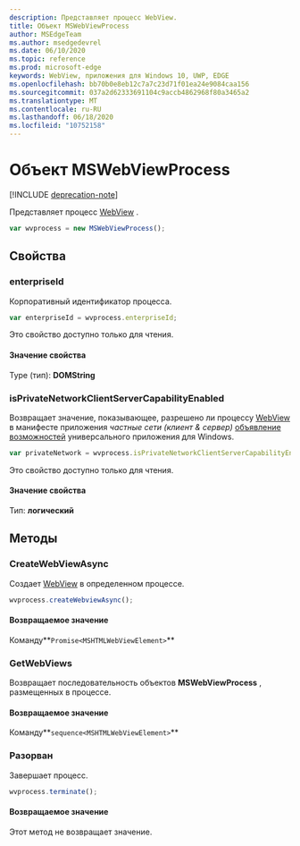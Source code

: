 ```yaml
---
description: Представляет процесс WebView.
title: Объект MSWebViewProcess
author: MSEdgeTeam
ms.author: msedgedevrel
ms.date: 06/10/2020
ms.topic: reference
ms.prod: microsoft-edge
keywords: WebView, приложения для Windows 10, UWP, EDGE
ms.openlocfilehash: bb70b0e8eb12c7a7c23d71f01ea24e9084caa156
ms.sourcegitcommit: 037a2d62333691104c9accb4862968f80a3465a2
ms.translationtype: MT
ms.contentlocale: ru-RU
ms.lasthandoff: 06/18/2020
ms.locfileid: "10752158"
---
```

# Объект MSWebViewProcess  

[!INCLUDE [deprecation-note](../includes/deprecation-note.md)]  

Представляет процесс [WebView](../webview.md) .  

```javascript
var wvprocess = new MSWebViewProcess();
```  

## Свойства  

### enterpriseId  

Корпоративный идентификатор процесса.  

```js
var enterpriseId = wvprocess.enterpriseId;
```  

Это свойство доступно только для чтения.  

#### Значение свойства  

Type (тип): **DOMString**  

### isPrivateNetworkClientServerCapabilityEnabled  

Возвращает значение, показывающее, разрешено ли процессу [WebView](../webview.md) в манифесте приложения *частные сети (клиент & сервер)* [объявление возможностей](/windows/uwp/packaging/app-capability-declarations) универсального приложения для Windows.  

```javascript
var privateNetwork = wvprocess.isPrivateNetworkClientServerCapabilityEnabled;
```  

Это свойство доступно только для чтения.  

#### Значение свойства  

Тип: **логический**  

## Методы  

### CreateWebViewAsync  

Создает [WebView](../webview.md) в определенном процессе.  

```javascript
wvprocess.createWebviewAsync();
```  

#### Возвращаемое значение  

Команду**`Promise<MSHTMLWebViewElement>`**  

### GetWebViews  

Возвращает последовательность объектов **MSWebViewProcess** , размещенных в процессе.  

#### Возвращаемое значение  

Команду**`sequence<MSHTMLWebViewElement>`**  

### Разорван  

Завершает процесс.  

```javascript
wvprocess.terminate();
```  

#### Возвращаемое значение  

Этот метод не возвращает значение.  
